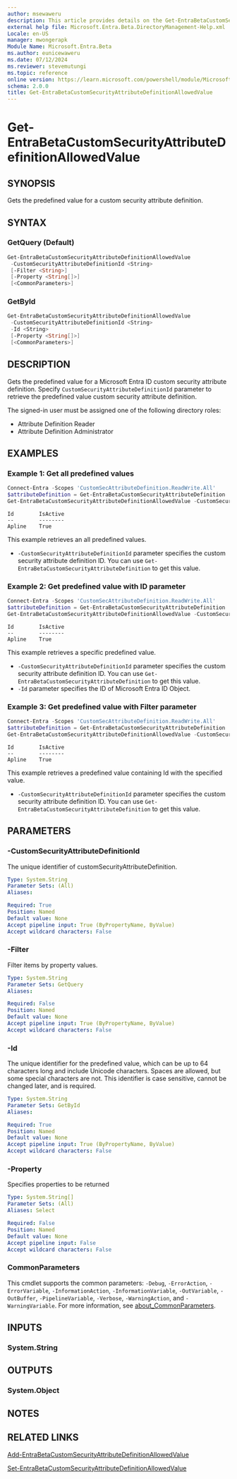 ```yaml
---
author: msewaweru
description: This article provides details on the Get-EntraBetaCustomSecurityAttributeDefinitionAllowedValue command.
external help file: Microsoft.Entra.Beta.DirectoryManagement-Help.xml
Locale: en-US
manager: mwongerapk
Module Name: Microsoft.Entra.Beta
ms.author: eunicewaweru
ms.date: 07/12/2024
ms.reviewer: stevemutungi
ms.topic: reference
online version: https://learn.microsoft.com/powershell/module/Microsoft.Entra.Beta/Get-EntraBetaCustomSecurityAttributeDefinitionAllowedValue
schema: 2.0.0
title: Get-EntraBetaCustomSecurityAttributeDefinitionAllowedValue
---
```


# Get-EntraBetaCustomSecurityAttributeDefinitionAllowedValue

## SYNOPSIS

Gets the predefined value for a custom security attribute definition.

## SYNTAX

### GetQuery (Default)

```powershell
Get-EntraBetaCustomSecurityAttributeDefinitionAllowedValue
 -CustomSecurityAttributeDefinitionId <String>
 [-Filter <String>]
 [-Property <String[]>]
 [<CommonParameters>]
```

### GetById

```powershell
Get-EntraBetaCustomSecurityAttributeDefinitionAllowedValue
 -CustomSecurityAttributeDefinitionId <String>
 -Id <String>
 [-Property <String[]>]
 [<CommonParameters>]
```

## DESCRIPTION

Gets the predefined value for a Microsoft Entra ID custom security attribute definition. Specify `CustomSecurityAttributeDefinitionId` parameter to retrieve the predefined value custom security attribute definition.

The signed-in user must be assigned one of the following directory roles:

- Attribute Definition Reader
- Attribute Definition Administrator

## EXAMPLES

### Example 1: Get all predefined values

```powershell
Connect-Entra -Scopes 'CustomSecAttributeDefinition.ReadWrite.All'
$attributeDefinition = Get-EntraBetaCustomSecurityAttributeDefinition | Where-Object {$_.Name -eq 'Engineering'}
Get-EntraBetaCustomSecurityAttributeDefinitionAllowedValue -CustomSecurityAttributeDefinitionId $attributeDefinition.Id
```

```Output
Id        IsActive
--        --------
Apline    True
```

This example retrieves an all predefined values.

- `-CustomSecurityAttributeDefinitionId` parameter specifies the custom security attribute definition ID. You can use `Get-EntraBetaCustomSecurityAttributeDefinition` to get this value.

### Example 2: Get predefined value with ID parameter

```powershell
Connect-Entra -Scopes 'CustomSecAttributeDefinition.ReadWrite.All'
$attributeDefinition = Get-EntraBetaCustomSecurityAttributeDefinition | Where-Object {$_.Name -eq 'Engineering'}
Get-EntraBetaCustomSecurityAttributeDefinitionAllowedValue -CustomSecurityAttributeDefinitionId $attributeDefinition.Id -Id 'Alpine'
```

```Output
Id        IsActive
--        --------
Apline    True
```

This example retrieves a specific predefined value.

- `-CustomSecurityAttributeDefinitionId` parameter specifies the custom security attribute definition ID. You can use `Get-EntraBetaCustomSecurityAttributeDefinition` to get this value.
- `-Id` parameter specifies the ID of Microsoft Entra ID Object.

### Example 3: Get predefined value with Filter parameter

```powershell
Connect-Entra -Scopes 'CustomSecAttributeDefinition.ReadWrite.All'
$attributeDefinition = Get-EntraBetaCustomSecurityAttributeDefinition | Where-Object {$_.Name -eq 'Engineering'}
Get-EntraBetaCustomSecurityAttributeDefinitionAllowedValue -CustomSecurityAttributeDefinitionId $attributeDefinition.Id -Filter "Id eq 'Alpine'"
```

```Output
Id        IsActive
--        --------
Apline    True
```

This example retrieves a predefined value containing Id with the specified value.

- `-CustomSecurityAttributeDefinitionId` parameter specifies the custom security attribute definition ID. You can use `Get-EntraBetaCustomSecurityAttributeDefinition` to get this value.

## PARAMETERS

### -CustomSecurityAttributeDefinitionId

The unique identifier of customSecurityAttributeDefinition.

```yaml
Type: System.String
Parameter Sets: (All)
Aliases:

Required: True
Position: Named
Default value: None
Accept pipeline input: True (ByPropertyName, ByValue)
Accept wildcard characters: False
```

### -Filter

Filter items by property values.

```yaml
Type: System.String
Parameter Sets: GetQuery
Aliases:

Required: False
Position: Named
Default value: None
Accept pipeline input: True (ByPropertyName, ByValue)
Accept wildcard characters: False
```

### -Id

The unique identifier for the predefined value, which can be up to 64 characters long and include Unicode characters. Spaces are allowed, but some special characters are not. This identifier is case sensitive, cannot be changed later, and is required.

```yaml
Type: System.String
Parameter Sets: GetById
Aliases:

Required: True
Position: Named
Default value: None
Accept pipeline input: True (ByPropertyName, ByValue)
Accept wildcard characters: False
```

### -Property

Specifies properties to be returned

```yaml
Type: System.String[]
Parameter Sets: (All)
Aliases: Select

Required: False
Position: Named
Default value: None
Accept pipeline input: False
Accept wildcard characters: False
```

### CommonParameters

This cmdlet supports the common parameters: `-Debug`, `-ErrorAction`, `-ErrorVariable`, `-InformationAction`, `-InformationVariable`, `-OutVariable`, `-OutBuffer`, `-PipelineVariable`, `-Verbose`, `-WarningAction`, and `-WarningVariable`. For more information, see [about_CommonParameters](https://go.microsoft.com/fwlink/?LinkID=113216).

## INPUTS

### System.String

## OUTPUTS

### System.Object

## NOTES

## RELATED LINKS

[Add-EntraBetaCustomSecurityAttributeDefinitionAllowedValue](Add-EntraBetaCustomSecurityAttributeDefinitionAllowedValue.md)

[Set-EntraBetaCustomSecurityAttributeDefinitionAllowedValue](Set-EntraBetaCustomSecurityAttributeDefinitionAllowedValue.md)
